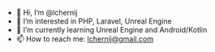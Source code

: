 - 👋 Hi, I’m @lchernij
- 👀 I’m interested in PHP, Laravel, Unreal Engine
- 🌱 I’m currently learning Unreal Engine and Android/Kotlin
- 📫 How to reach me: lchernij@gmail.com

<!---
lchernij/lchernij is a ✨ special ✨ repository because its `README.md` (this file) appears on your GitHub profile.
You can click the Preview link to take a look at your changes.
--->
